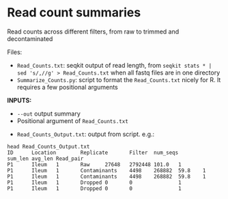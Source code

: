 # Read count summaries

Read counts across different filters, from raw to trimmed and decontaminated

Files:

- `Read_Counts.txt`: seqkit output of read length, from `seqkit stats * | sed 's/,//g' > Read_Counts.txt` when all fastq files are in one directory
- `Summarize_Counts.py`: script to format the `Read_Counts.txt` nicely for R. It requires a few positional arguments 

**INPUTS:**

* `--out` output summary
* Positional argument of `Read_Counts.txt`

- `Read_Counts_Output.txt`: output from script. e.g.:

```
head Read_Counts_Output.txt
ID      Location        Replicate       Filter  num_seqs        sum_len avg_len Read_pair
P1      Ileum   1       Raw     27648   2792448 101.0   1
P1      Ileum   1       Contaminants    4498    268882  59.8    1
P1      Ileum   1       Contaminants    4498    268882  59.8    1
P1      Ileum   1       Dropped 0       0               1
P1      Ileum   1       Dropped 0       0               1
```

